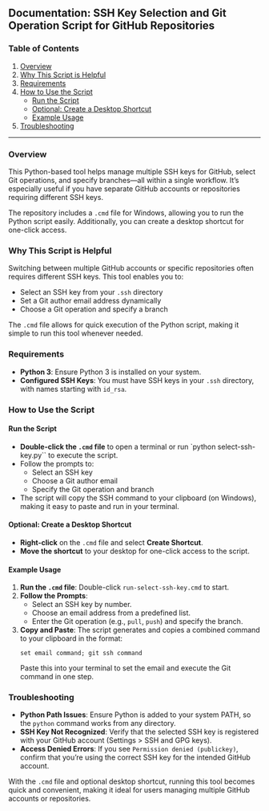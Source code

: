 ## Documentation: SSH Key Selection and Git Operation Script for GitHub Repositories

### Table of Contents

1. [Overview](#overview)
2. [Why This Script is Helpful](#why-this-script-is-helpful)
3. [Requirements](#requirements)
4. [How to Use the Script](#how-to-use-the-script)
   - [Run the Script](#run-the-script)
   - [Optional: Create a Desktop Shortcut](#optional-create-a-desktop-shortcut)
   - [Example Usage](#example-usage)
5. [Troubleshooting](#troubleshooting)

---

### Overview

This Python-based tool helps manage multiple SSH keys for GitHub, select Git operations, and specify branches—all within a single workflow. It’s especially useful if you have separate GitHub accounts or repositories requiring different SSH keys.

The repository includes a `.cmd` file for Windows, allowing you to run the Python script easily. Additionally, you can create a desktop shortcut for one-click access.

### Why This Script is Helpful

Switching between multiple GitHub accounts or specific repositories often requires different SSH keys. This tool enables you to:

- Select an SSH key from your `.ssh` directory
- Set a Git author email address dynamically
- Choose a Git operation and specify a branch

The `.cmd` file allows for quick execution of the Python script, making it simple to run this tool whenever needed.

### Requirements

- **Python 3**: Ensure Python 3 is installed on your system.
- **Configured SSH Keys**: You must have SSH keys in your `.ssh` directory, with names starting with `id_rsa`.

### How to Use the Script

#### Run the Script

- **Double-click the `.cmd` file** to open a terminal or run `python select-ssh-key.py`` to execute the script.
- Follow the prompts to:
  - Select an SSH key
  - Choose a Git author email
  - Specify the Git operation and branch
- The script will copy the SSH command to your clipboard (on Windows), making it easy to paste and run in your terminal.

#### Optional: Create a Desktop Shortcut

- **Right-click** on the `.cmd` file and select **Create Shortcut**.
- **Move the shortcut** to your desktop for one-click access to the script.

#### Example Usage

1. **Run the `.cmd` file**: Double-click `run-select-ssh-key.cmd` to start.
2. **Follow the Prompts**:
   - Select an SSH key by number.
   - Choose an email address from a predefined list.
   - Enter the Git operation (e.g., `pull`, `push`) and specify the branch.
3. **Copy and Paste**: The script generates and copies a combined command to your clipboard in the format:
   ```plaintext
   set email command; git ssh command
   ```
   Paste this into your terminal to set the email and execute the Git command in one step.

### Troubleshooting

- **Python Path Issues**: Ensure Python is added to your system PATH, so the `python` command works from any directory.
- **SSH Key Not Recognized**: Verify that the selected SSH key is registered with your GitHub account (Settings > SSH and GPG keys).
- **Access Denied Errors**: If you see `Permission denied (publickey)`, confirm that you’re using the correct SSH key for the intended GitHub account.

With the `.cmd` file and optional desktop shortcut, running this tool becomes quick and convenient, making it ideal for users managing multiple GitHub accounts or repositories.
